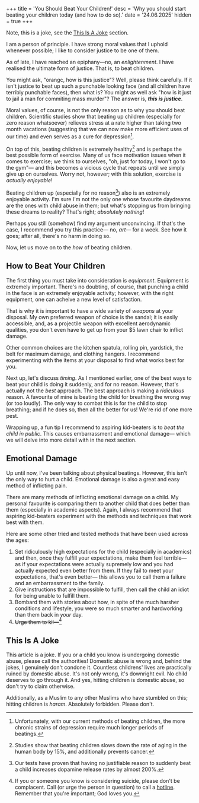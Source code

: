 +++
title = 'You Should Beat Your Children!'
desc = 'Why you should start beating your children today (and how to do so).'
date = '24.06.2025'
hidden = true
+++

Note, this is a joke, see the [This Is A Joke](#this-is-a-joke) section.

I am a person of principle. I have strong moral values that I uphold whenever possible; I like to consider justice to be one of them.

As of late, I have reached an epiphany—no, an *enlightenment*. I have realised the ultimate form of justice. That is, to beat children.

You might ask, "orangc, how is this justice"? Well, please think carefully. If it isn't justice to beat up such a punchable looking face (and all children have terribly punchable faces), then what is? You might as well ask "how is it just to jail a man for commiting mass murder"? The answer is, ***this is justice***.

Moral values, of course, is not the only reason as to why you should beat children. Scientific studies show that beating up children (especially for zero reason whatsoever) relieves stress at a rate higher than taking two month vacations (suggesting that we can now make more efficient uses of our time) and even serves as a cure for depression[^1].

[^1]: Unfortunately, with our current methods of beating children, the more chronic strains of depression require much longer periods of beatings.

On top of this, beating children is extremely healthy[^2] and is perhaps the best possible form of exercise. Many of us face motivation issues when it comes to exercise; we think to ourselves, "oh, just for today, I won't go to the gym"— and this becomes a vicious cycle that repeats until we simply give up on ourselves. Worry not, however; with this solution, exercise is *actually enjoyable*!

[^2]: Studies show that beating children slows down the rate of aging in the human body by 15%, and additionally prevents cancer.

Beating children up (especially for no reason[^3]) also is an extremely enjoyable activity. I'm sure I'm not the only one whose favourite daydreams are the ones with child abuse in them; but what's stopping us from bringing these dreams to reality? That's right; *absolutely nothing*!

[^3]: Our tests have proven that having no justifiable reason to suddenly beat a child increases dopamine release rates by almost 200%.

Perhaps you still (somehow) find my argument unconvincing. If that's the case, I recommend you try this practice— no, *art*— for a week. See how it goes; after all, there's no harm in doing so. 

Now, let us move on to the *how* of beating children.

## How to Beat Your Children
The first thing you must take into consideration is *equipment*. Equipment is extremely important. There's no doubting, of course, that punching a child in the face is an extremely enjoyable activity; however, with the right equipment, one can acheive a new level of satisfaction.

That is why it is important to have a wide variety of *weapons* at your disposal. My own preferred weapon of choice is the sandal; it is easily accessible, and, as a projectile weapon with excellent aerodynamic qualities, you don't even have to get up from your $5 lawn chair to inflict damage.

Other common choices are the kitchen spatula, rolling pin, yardstick, the belt for maximum damage, and clothing hangers. I recommend experimenting with the items at your disposal to find what works best for you.

Next up, let's discuss *timing*. As I mentioned earlier, one of the best ways to beat your child is doing it suddenly, and for no reason. However, that's actually not the *best* approach. The best approach is making a *ridiculous* reason. A favourite of mine is beating the child for breathing the wrong way (or too loudly). The only way to combat this is for the child to stop breathing; and if he does so, then all the better for us! We're rid of one more pest.

Wrapping up, a fun tip I recommend to aspiring kid-beaters is to *beat the child in public*. This causes embarrassment and emotional damage— which we will delve into more detail with in the next section.

## Emotional Damage
Up until now, I've been talking about physical beatings. However, this isn't the only way to hurt a child. Emotional damage is also a great and easy method of inflicting pain.

There are many methods of inflicting emotional damage on a child. My personal favourite is comparing them to another child that does better than them (especially in academic aspects). Again, I always recommend that aspiring kid-beaters experiment with the methods and techniques that work best with them.

Here are some other tried and tested methods that have been used across the ages:

1. Set ridiculously high expectations for the child (especially in academics) and then, once they fulfill your expectations, make them feel terrible— as if your expectations were actually supremely low and you had actually expected even better from them. If they fail to meet your expectations, that's even better­— this allows you to call them a failure and an embarrassment to the family.
2. Give instructions that are impossible to fulfill, then call the child an idiot for being unable to fulfill them.
3. Bombard them with stories about how, in spite of the much harsher conditions and lifestyle, you were so much smarter and hardworking than them back in *your* day.
4. ~~Urge them to kil—~~[^4]

[^4]: If you or someone you know is considering suicide, please don't be complacent. Call (or urge the person in question) to call a [hotline](https://sossilenceofsuicide.org/). Remember that you're important; God loves you.

## This Is A Joke
This article is a joke. If you or a child you know is undergoing domestic abuse, please call the authorities! Domestic abuse is wrong and, behind the jokes, I genuinely don't condone it. Countless childrens' lives are practically ruined by domestic abuse. It's not only wrong, it's downright evil. No child deserves to go through it. And yes, hitting children is domestic abuse, so don't try to claim otherwise.

Additionally, as a Muslim to any other Muslims who have stumbled on this; hitting children is *haram*. Absolutely forbidden. Please don't.